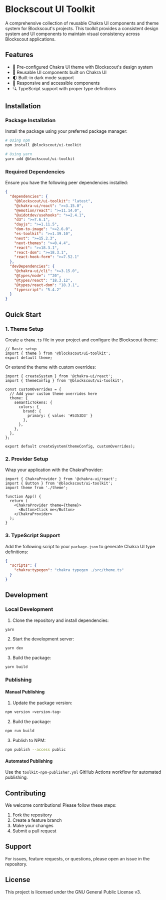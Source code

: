 # Blockscout UI Toolkit

A comprehensive collection of reusable Chakra UI components and theme system for Blockscout's projects. This toolkit provides a consistent design system and UI components to maintain visual consistency across Blockscout applications.

## Features

- 🎨 Pre-configured Chakra UI theme with Blockscout's design system
- 🧩 Reusable UI components built on Chakra UI
- 🌓 Built-in dark mode support
- 📱 Responsive and accessible components
- 🔍 TypeScript support with proper type definitions

## Installation

### Package Installation

Install the package using your preferred package manager:

```bash
# Using npm
npm install @blockscout/ui-toolkit

# Using yarn
yarn add @blockscout/ui-toolkit
```

### Required Dependencies

Ensure you have the following peer dependencies installed:

```json
{
  "dependencies": {
    "@blockscout/ui-toolkit": "latest",
    "@chakra-ui/react": ">=3.15.0",
    "@emotion/react": ">=11.14.0",
    "@uidotdev/usehooks": ">=2.4.1",
    "d3": ">=7.6.1",
    "dayjs": ">=1.11.5",
    "dom-to-image": ">=2.6.0",
    "es-toolkit": ">=1.39.10",
    "next": ">=15.2.3",
    "next-themes": ">=0.4.4",
    "react": ">=18.3.1",
    "react-dom": ">=18.3.1",
    "react-hook-form": ">=7.52.1"
  },
  "devDependencies": {
    "@chakra-ui/cli": ">=3.15.0",
    "@types/node": "^20",
    "@types/react": "18.3.12",
    "@types/react-dom": "18.3.1",
    "typescript": "5.4.2"
  }
}
```

## Quick Start

### 1. Theme Setup

Create a `theme.ts` file in your project and configure the Blockscout theme:

```tsx
// Basic setup
import { theme } from '@blockscout/ui-toolkit';
export default theme;
```

Or extend the theme with custom overrides:

```tsx
import { createSystem } from '@chakra-ui/react';
import { themeConfig } from '@blockscout/ui-toolkit';

const customOverrides = {
  // Add your custom theme overrides here
  theme: {
    semanticTokens: {
      colors: {
        brand: {
          primary: { value: '#5353D3' }
        },
      },
    },
  },
};

export default createSystem(themeConfig, customOverrides);
```

### 2. Provider Setup

Wrap your application with the ChakraProvider:

```tsx
import { ChakraProvider } from '@chakra-ui/react';
import { Button } from '@blockscout/ui-toolkit';
import theme from './theme';

function App() {
  return (
    <ChakraProvider theme={theme}>
      <Button>Click me</Button>
    </ChakraProvider>
  );
}
```

### 3. TypeScript Support

Add the following script to your `package.json` to generate Chakra UI type definitions:

```json
{
  "scripts": {
    "chakra:typegen": "chakra typegen ./src/theme.ts"
  }
}
```

## Development

### Local Development

1. Clone the repository and install dependencies:
```bash
yarn
```

2. Start the development server:
```bash
yarn dev
```

3. Build the package:
```bash
yarn build
```

### Publishing

#### Manual Publishing

1. Update the package version:
```bash
npm version <version-tag>
```

2. Build the package:
```bash
npm run build
```

3. Publish to NPM:
```bash
npm publish --access public
```

#### Automated Publishing

Use the `toolkit-npm-publisher.yml` GitHub Actions workflow for automated publishing.

## Contributing

We welcome contributions! Please follow these steps:

1. Fork the repository
2. Create a feature branch
3. Make your changes
4. Submit a pull request

## Support

For issues, feature requests, or questions, please open an issue in the repository.

## License

This project is licensed under the GNU General Public License v3.